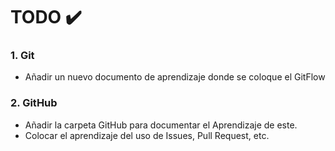 # TODO :heavy_check_mark:

### 1. Git

* Añadir un nuevo documento de aprendizaje donde se coloque el GitFlow

### 2. GitHub

* Añadir la carpeta GitHub para documentar el Aprendizaje de este.
* Colocar el aprendizaje del uso de Issues, Pull Request, etc.